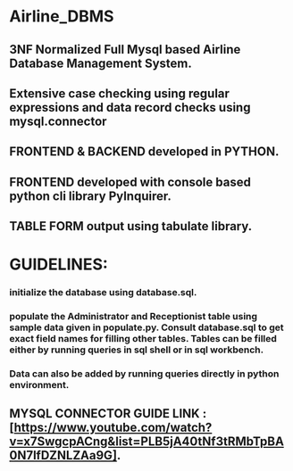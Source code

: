 # Airline_DBMS

## 3NF Normalized Full Mysql based Airline Database Management System. 
## Extensive case checking using regular expressions and data record checks using mysql.connector
## FRONTEND & BACKEND developed in PYTHON.
## FRONTEND developed with console based python cli library PyInquirer.
## TABLE FORM output using tabulate library.

# GUIDELINES:
### initialize the database using database.sql.
### populate the **Administrator** and **Receptionist** table using sample data given in **populate.py**. Consult database.sql to get exact field names for filling other tables. Tables can be filled either by running queries in sql shell or in sql workbench.
### Data can also be added by running queries directly in python environment.


## MYSQL CONNECTOR GUIDE LINK :[https://www.youtube.com/watch?v=x7SwgcpACng&list=PLB5jA40tNf3tRMbTpBA0N7lfDZNLZAa9G].
